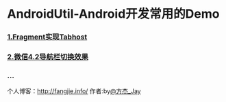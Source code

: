 # AndroidUtil-Android开发常用的Demo
### [1.Fragment实现Tabhost](https://github.com/JayFang1993/AndroidUtil/tree/master/TabHost)
### [2.微信4.2导航栏切换效果](https://github.com/JayFang1993/AndroidUtil/tree/master/WechatTab)
### ...

个人博客：http://fangjie.info/
作者:by[@方杰_Jay](http://weibo.com/ncuitstudent) 